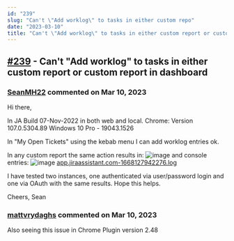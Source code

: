 ```yaml
---
id: "239"
slug: "Can't \"Add worklog\" to tasks in either custom repo"
date: "2023-03-10"
title: "Can't \"Add worklog\" to tasks in either custom report or custom report in dashboard"
---
```



## [#239](https://github.com/shridhar-tl/jira-assistant/issues/239) - Can't "Add worklog" to tasks in either custom report or custom report in dashboard

### [SeanMH22](https://github.com/SeanMH22) commented on Mar 10, 2023

Hi there,

In JA Build 07-Nov-2022 in both web and local.
Chrome: Version 107.0.5304.89
Windows 10 Pro - 19043.1526

In "My Open Tickets" using the kebab menu I can add worklog entries ok.

In any custom report the same action results in:
![image](https://user-images.githubusercontent.com/117955756/201236679-2496d1c4-0167-4de2-b0df-f68c205c2c47.png)
and console entries:
![image](https://user-images.githubusercontent.com/117955756/201236801-7a6d4c1a-0449-4e01-bcfb-63aa127cf433.png)
[app.jiraassistant.com-1668127942276.log](https://github.com/shridhar-tl/jira-assistant/files/9985575/app.jiraassistant.com-1668127942276.log)

I have tested two instances, one authenticated via user/password login and one via OAuth with the same results. Hope this helps.

Cheers,
Sean


### [mattvrydaghs](https://github.com/mattvrydaghs) commented on Mar 10, 2023

Also seeing this issue in Chrome Plugin version 2.48
